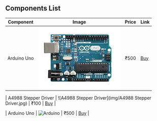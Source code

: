 ## Components List

| Component | Image | Price | Link |
|----------|-------|-------|------|
| Arduino Uno | ![Arduino](img/Arduino.jpg) | ₹500 | [Buy](https://robu.in/product/arduino-uno-r3/?gad_source=1&gad_campaignid=18585959909&gbraid=0AAAAADvLFWdifDW-vCo1YyXTOiR315_jm&gclid=Cj0KCQjw8vvABhCcARIsAOCfwwpufadllNR2fzowmdRxx7Wf_tD9_oap8Kn2mq4-SqGViBh7AFO5ZzoaAji_EALw_wcB) |


| A4988 Stepper Driver | ![A4988 Stepper Driver](img/A4988 Stepper Driver.jpg) | ₹100 | [Buy](https://robu.in/product/a4988-driver-stepper-motor-driver-standard-quality/?gad_source=1&gad_campaignid=21296336107&gbraid=0AAAAADvLFWfx__-du69hMxtahL-QTYjpN&gclid=Cj0KCQjw8vvABhCcARIsAOCfwwpFzFHO5BLvC96pTC1ZNwK5kBvWxieb025oreaEjfMBk1smROXPy90aAuvZEALw_wcB) |

| Arduino Uno | ![Arduino](https://example.com/arduino.jpg) | ₹500 | [Buy](https://robu.in/product/arduino-uno-r3/?gad_source=1&gad_campaignid=18585959909&gbraid=0AAAAADvLFWdifDW-vCo1YyXTOiR315_jm&gclid=Cj0KCQjw8vvABhCcARIsAOCfwwpufadllNR2fzowmdRxx7Wf_tD9_oap8Kn2mq4-SqGViBh7AFO5ZzoaAji_EALw_wcB) |
